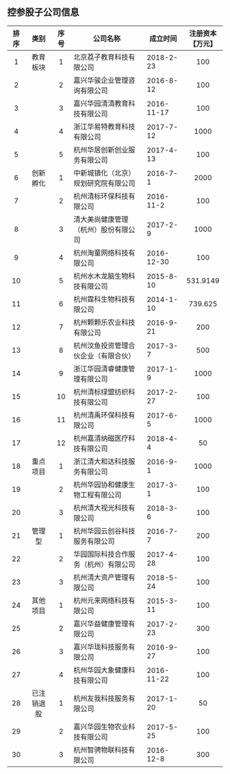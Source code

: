## 控参股子公司信息

|排序|类别|序号|公司名称|成立时间|注册资本<br>【万元】|
|:--:|:---:|:--:|----|----|:---:|
|1|教育板块|1|北京荔子教育科技有限公司|2018-2-23|100|
|2||2|嘉兴华骏企业管理咨询有限公司|2016-8-12|100|
|3||3|嘉兴华园清清教育科技有限公司|2016-11-17|100|
|4||4|浙江华易特教育科技有限公司|2017-7-12|1000|
|5||5|杭州华居创新创业服务有限公司|2017-4-13|100|
|6|创新孵化|1|中新城镇化（北京）规划研究院有限公司|2016-7-1|2000|
|7||2|杭州清标环保科技有限公司|2016-11-2|100|
|8||3|清大美尚健康管理（杭州）股份有限公司|2017-2-9|1000|
|9||4|杭州淘童网络科技有限公司|2016-12-30|100|
|10||5|杭州水木龙脑生物科技有限公司|2015-8-10|531.9149|
|11||6|杭州霆科生物科技有限公司|2014-1-10|739.625|
|12||7|杭州颗颗乐农业科技有限公司|2016-9-21|200|
|13||8|杭州汶鱼投资管理合伙企业（有限合伙）|2017-3-7|500|
|14||9|浙江华园清睿健康管理有限公司|2017-1-9|1000|
|15||10|杭州清标绿盟纺织科技有限公司|2017-2-27|100|
|16||11|杭州清禹环保科技有限公司|2017-6-5|1000|
|17||12|杭州嘉清纳磁医疗科技有限公司|2018-4-4|50|
|18|重点项目|1|浙江清大和达科技服务有限公司|2016-9-1|1000|
|19||2|杭州华园协和健康生物工程有限公司|2017-3-1|100|
|20||3|杭州清大视光科技有限公司|2018-3-6|100|
|21|管理型|1|杭州华园云创谷科技服务有限公司|2016-7-7|200|
|22||2|华园国际科技合作服务（杭州）有限公司|2017-4-28|100|
|23||3|杭州清大资产管理有限公司|2018-5-24|100|
|24|其他项目|1|杭州元来网络科技有限公司|2015-3-11|100|
|25||2|嘉兴华益健康管理有限公司|2017-2-23|300|
|26||3|嘉兴华珑科技服务有限公司|2016-9-27|100|
|27||4|杭州华园大象健康科技有限公司|2016-11-22|100|
|28|已注销退股|1|杭州友我科技服务有限公司|2017-1-20|50|
|29||2|嘉兴华园生物农业科技有限公司|2017-5-25|100|
|30||3|杭州智骋物联科技有限公司|2016-12-8|300|
